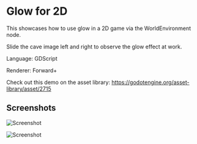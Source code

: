 # Glow for 2D

This showcases how to use glow in a 2D game via the WorldEnvironment node.

Slide the cave image left and right to observe the glow effect at work.

Language: GDScript

Renderer: Forward+

Check out this demo on the asset library: https://godotengine.org/asset-library/asset/2715

## Screenshots

![Screenshot](screenshots/left.png)

![Screenshot](screenshots/right.png)
